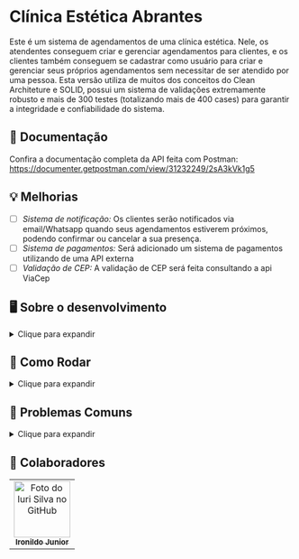 # Clínica Estética Abrantes

Este é um sistema de agendamentos de uma clínica estética. Nele, os atendentes conseguem criar e gerenciar agendamentos para clientes, e os clientes também conseguem se cadastrar como usuário para criar e gerenciar seus próprios agendamentos sem necessitar de ser atendido por uma pessoa. Esta versão utiliza de muitos dos conceitos do Clean Architeture e SOLID, possui um sistema de validações extremamente robusto e mais de 300 testes (totalizando mais de 400 cases) para garantir a integridade e confiabilidade do sistema.

## 📖 Documentação
Confira a documentação completa da API feita com Postman: https://documenter.getpostman.com/view/31232249/2sA3kVk1g5

## 💡 Melhorias

- [ ] _Sistema de notificação:_ Os clientes serão notificados via email/Whatsapp quando seus agendamentos estiverem próximos, podendo confirmar ou cancelar a sua presença.
- [ ] _Sistema de pagamentos:_ Será adicionado um sistema de pagamentos utilizando de uma API externa
- [ ] _Validação de CEP:_ A validação de CEP será feita consultando a api ViaCep

## 🖥️ Sobre o desenvolvimento
<details><summary>Clique para expandir</summary>
<br>

Este projeto foi iniciado pelo meu colega [Ironildo Junior](https://github.com/JIJunior22), onde ele fez o levantamento de requisitos do projeto com a proprietária de uma clínica estética. Após as reuniões de requisitos, ele modelou e criou toda a base do sistema, definindo as entidades e seus mapeamentos, e as regras de negócio base. Após isso, eu entrei para o projeto como colaborador, somando com qualidade e código em geral. Fizemos reuniões entre nós e reuniões com o cliente, que resultaram em diversos ajustes, melhorias e novas ideias para o projeto. Cada um desenvolveu a sua própria versão do sistema por uma questão de exercício, mas ambos contribuem para o projeto do outro.

### 🧰 Tecnologias

- SpringBoot
- JWT
- MySQL
- Postman

</details>


## 🚀 Como Rodar
<details>
<summary>Clique para expandir</summary>

### 📋 Pré-requisitos

- Java 17
- Banco de dados MySQL

### 📦 Instalando

- Clone o projeto com o comando (ou baixe o zip pelo Github):

      git clone https://github.com/mtpontes/sistema-estetica-abrantes.git

- Entre no diretório principal do projeto e execute: 
    * Para Linux: 
    
          ./mvnw clean install -DskipTests


    * Para Windows: 
          
          mvnw.cmd clean install -DskipTests


    * Caso já possua Maven instalado: 
    
          mvn clean install -DskipTests

### 🔎 Detalhes

A aplicação está configurada para se conectar ao MySQL pela porta 3306.

### 🌍 Variáveis de ambiente:

#### Banco de dados
- `DB_USERNAME`: valor padrão **root**
- `DB_PASSWORD`: valor padrão **root**

#### Segurança
- `JWT_SECRET`: segredo utilizado na geração de um token JWT. Valor padrão **my-secret-key**

#### Usuário ADMIN
- `ADMIN_USERNAME`: login do usuário, valor padrão **root**
- `ADMIN_PASSWORD`: senha do usuário, valor padrão **rooT@34923**

##### Essas configurações também podem ser alteradas no `application.properties`.

### 🌐 Deploy

O app empacotado pode ser encontrado no diretório `/target` após seguir o procedimento de instalação.

Para executar a aplicação use o comando: 
        
    java -jar nome_do_jar

</details>


## 🐞 Problemas Comuns
<details><summary>Clique para expandir</summary>

### Erro de encoding ao fazer o build da aplicação
- **Solução**: Crie a variável de ambiente "MAVEN_OPTS" com o valor "-Dfile.encoding=UTF-8".

### Falha na conexão com o banco de dados MySQL
- **Solução**: Verifique se o MySQL está rodando na porta correta (3306) e se as credenciais de acesso (DB_USERNAME e DB_PASSWORD) estão corretas.

</details>



## 🤝 Colaboradores
<table>
  <tr>
    <td align="center">
      <a href="#" title="defina o titulo do link">
        <img src="https://avatars.githubusercontent.com/u/108276322?v=4" width="100px;" alt="Foto do Iuri Silva no GitHub"/><br>
        <sub>
          <b>Ironildo Junior</b>
        </sub>
      </a>
    </td>
  </tr>
</table>
